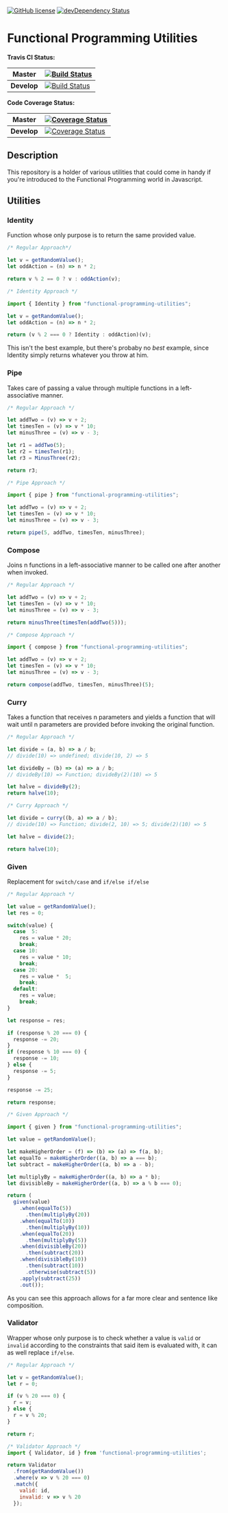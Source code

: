 [![GitHub license](https://img.shields.io/badge/license-MIT-blue.svg)](https://raw.githubusercontent.com/karudedios/FunctionalProgrammingUtilities/master/LICENSE)
[![devDependency Status](https://david-dm.org/karudedios/FunctionalProgrammingUtilities/dev-status.svg)](https://david-dm.org/karudedios/FunctionalProgrammingUtilities#info=devDependencies)

# Functional Programming Utilities

**Travis CI Status:**

| **Master** | [![Build Status](https://travis-ci.org/karudedios/FunctionalProgrammingUtilities.svg?branch=master)](https://travis-ci.org/karudedios/FunctionalProgrammingUtilities) |
| -------|-------- |
| **Develop**| [![Build Status](https://travis-ci.org/karudedios/FunctionalProgrammingUtilities.svg?branch=develop)](https://travis-ci.org/karudedios/FunctionalProgrammingUtilities) |

**Code Coverage Status:**

| **Master** | [![Coverage Status](https://coveralls.io/repos/karudedios/FunctionalProgrammingUtilities/badge.svg?branch=master&service=github)](https://coveralls.io/github/karudedios/FunctionalProgrammingUtilities?branch=master) |
| -------|-------- |
| **Develop**| [![Coverage Status](https://coveralls.io/repos/karudedios/FunctionalProgrammingUtilities/badge.svg?branch=develop&service=github)](https://coveralls.io/github/karudedios/FunctionalProgrammingUtilities?branch=develop) |

## Description
This repository is a holder of various utilities that could come in handy if you're introduced to the Functional Programming world in Javascript.


## Utilities

### Identity
Function whose only purpose is to return the same provided value.

```javascript
/* Regular Approach*/

let v = getRandomValue();
let oddAction = (n) => n * 2;

return v % 2 == 0 ? v : oddAction(v);

/* Identity Approach */

import { Identity } from "functional-programming-utilities";

let v = getRandomValue();
let oddAction = (n) => n * 2;

return (v % 2 === 0 ? Identity : oddAction)(v);
```

This isn't the best example, but there's probaby no *best* example, since Identity simply returns whatever you throw at him.

### Pipe
Takes care of passing a value through multiple functions in a left-associative manner.

```javascript
/* Regular Approach */

let addTwo = (v) => v + 2;
let timesTen = (v) => v * 10;
let minusThree = (v) => v - 3;

let r1 = addTwo(5);
let r2 = timesTen(r1);
let r3 = MinusThree(r2);

return r3;

/* Pipe Approach */

import { pipe } from "functional-programming-utilities";

let addTwo = (v) => v + 2;
let timesTen = (v) => v * 10;
let minusThree = (v) => v - 3;

return pipe(5, addTwo, timesTen, minusThree);
```

### Compose
Joins n functions in a left-associative manner to be called one after another when invoked.

```javascript
/* Regular Approach */

let addTwo = (v) => v + 2;
let timesTen = (v) => v * 10;
let minusThree = (v) => v - 3;

return minusThree(timesTen(addTwo(5)));

/* Compose Approach */

import { compose } from "functional-programming-utilities";

let addTwo = (v) => v + 2;
let timesTen = (v) => v * 10;
let minusThree = (v) => v - 3;

return compose(addTwo, timesTen, minusThree)(5);
```

### Curry
Takes a function that receives n parameters and yields a function that will wait until n parameters are provided before invoking the original function.

```javascript
/* Regular Approach */

let divide = (a, b) => a / b;
// divide(10) => undefined; divide(10, 2) => 5

let divideBy = (b) => (a) => a / b;
// divideBy(10) => Function; divideBy(2)(10) => 5

let halve = divideBy(2);
return halve(10);

/* Curry Approach */

let divide = curry((b, a) => a / b);
// divide(10) => Function; divide(2, 10) => 5; divide(2)(10) => 5

let halve = divide(2);

return halve(10);
```

### Given
Replacement for `switch/case` and `if/else if/else`

```javascript
/* Regular Approach */

let value = getRandomValue();
let res = 0;

switch(value) {
  case  5:
    res = value * 20;
    break;
  case 10:
    res = value * 10;
    break;
  case 20:
    res = value *  5;
    break;
  default:
    res = value;
    break;
}

let response = res;

if (response % 20 === 0) {
  response -= 20;
} 
if (response % 10 === 0) {
  response -= 10;
} else {
  response -= 5;
}

response -= 25;

return response;

/* Given Approach */

import { given } from "functional-programming-utilities";

let value = getRandomValue();

let makeHigherOrder = (f) => (b) => (a) => f(a, b);
let equalTo = makeHigherOrder((a, b) => a === b);
let subtract = makeHigherOrder((a, b) => a - b);

let multiplyBy = makeHigherOrder((a, b) => a * b);
let divisibleBy = makeHigherOrder((a, b) => a % b === 0);

return (
  given(value)
    .when(equalTo(5))
      .then(multiplyBy(20))
    .when(equalTo(10))
      .then(multiplyBy(10))
    .when(equalTo(20))
      .then(multiplyBy(5))
    .when(divisibleBy(20))
      .then(subtract(20))
    .when(divisibleBy(10))
      .then(subtract(10))
      .otherwise(subtract(5))
    .apply(subtract(25))
    .out());

```

As you can see this approach allows for a far more clear and sentence like composition.

### Validator
Wrapper whose only purpose is to check whether a value is `valid` or `invalid` according to the constraints that said item is evaluated with, it can as well replace `if/else`.

```javascript
/* Regular Approach */

let v = getRandomValue();
let r = 0;

if (v % 20 === 0) {
  r = v;
} else {
  r = v % 20;
}

return r;

/* Validator Approach */
import { Validator, id } from 'functional-programming-utilities';

return Validator
  .from(getRandomValue())
  .where(v => v % 20 === 0)
  .match({
    valid: id,
    invalid: v => v % 20
  });

```